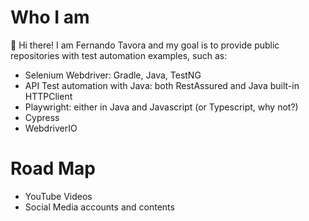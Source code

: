 # Who I am
:wave: Hi there!
I am Fernando Tavora and my goal is to provide public repositories with test automation examples, such as:
- Selenium Webdriver: Gradle, Java, TestNG
- API Test automation with Java: both RestAssured and Java built-in HTTPClient
- Playwright: either in Java and Javascript (or Typescript, why not?)
- Cypress
- WebdriverIO

# Road Map
- YouTube Videos
- Social Media accounts and contents
